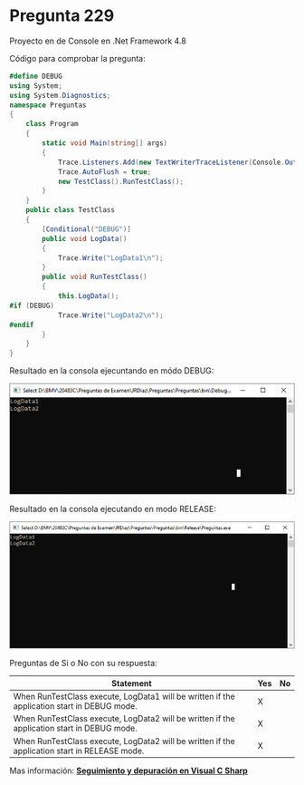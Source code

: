 # Pregunta 229

Proyecto en de Console en .Net Framework 4.8

Código para comprobar la pregunta:

```csharp
#define DEBUG
using System;
using System.Diagnostics;
namespace Preguntas
{
    class Program
    {
        static void Main(string[] args)
        {
            Trace.Listeners.Add(new TextWriterTraceListener(Console.Out));
            Trace.AutoFlush = true;
            new TestClass().RunTestClass();
        }
    }
    public class TestClass
    {
        [Conditional("DEBUG")]
        public void LogData()
        {
            Trace.Write("LogData1\n");
        }
        public void RunTestClass()
        {
            this.LogData();
#if (DEBUG)
            Trace.Write("LogData2\n");
#endif
        }
    }
}
```

Resultado en la consola ejecuntando en módo DEBUG:

![image-20201205154345403](./Images/image-20201205154345403.png)



Resultado en la consola ejecutando en modo RELEASE:

![image-20201205154758981](./Images/image-20201205154758981.png)

Preguntas de Si o No con su respuesta:

| Statement                                                    | Yes  | No   |
| ------------------------------------------------------------ | ---- | ---- |
| When RunTestClass execute, LogData1 will be written if the application start in DEBUG mode. | X    |      |
| When RunTestClass execute, LogData2 will be written if the application start in DEBUG mode. | X    |      |
| When RunTestClass execute, LogData2 will be written if the application start in RELEASE mode. | X    |      |

Mas información: **[Seguimiento y depuración en Visual C Sharp](https://docs.microsoft.com/es-es/troubleshoot/dotnet/csharp/trace-and-debug)**


